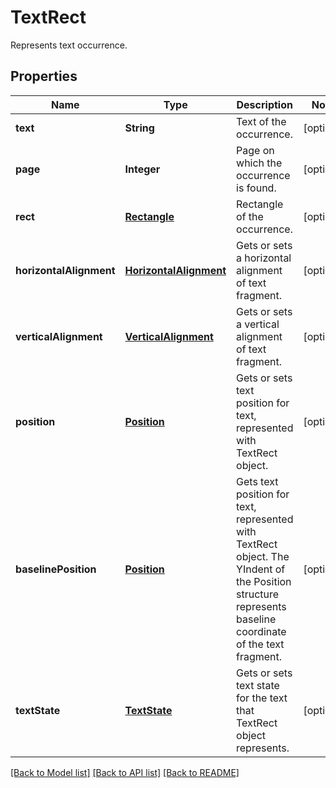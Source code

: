 ﻿
# TextRect
Represents text occurrence.

## Properties
Name | Type | Description | Notes
------------ | ------------- | ------------- | -------------
**text** | **String** | Text of the occurrence. | [optional]
**page** | **Integer** | Page on which the occurrence is found. | [optional]
**rect** | [**Rectangle**](Rectangle.md) | Rectangle of the occurrence. | [optional]
**horizontalAlignment** | [**HorizontalAlignment**](HorizontalAlignment.md) | Gets or sets a horizontal alignment of text fragment.  | [optional]
**verticalAlignment** | [**VerticalAlignment**](VerticalAlignment.md) | Gets or sets a vertical alignment of text fragment.  | [optional]
**position** | [**Position**](Position.md) | Gets or sets text position for text, represented with TextRect object. | [optional]
**baselinePosition** | [**Position**](Position.md) | Gets text position for text, represented with TextRect object. The YIndent of the Position structure represents baseline coordinate of the text fragment. | [optional]
**textState** | [**TextState**](TextState.md) | Gets or sets text state for the text that TextRect object represents. | [optional]


[[Back to Model list]](../README.md#documentation-for-models) [[Back to API list]](../README.md#documentation-for-api-endpoints) [[Back to README]](../README.md)


